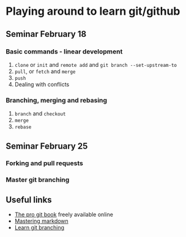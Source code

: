 # Playing around to learn git/github
## Seminar February 18
### Basic commands - linear development
1. `clone` or  `init` and `remote add` and `git branch --set-upstream-to`
2. `pull`, or `fetch` and `merge`
3. `push`
4.  Dealing with conflicts
### Branching, merging and rebasing
1. `branch` and `checkout`
2. `merge`
3. `rebase`
## Seminar February 25
### Forking and pull requests
### Master git branching
## Useful links
* [The pro git book](https://git-scm.com/book/en/v2) freely available online
* [Mastering markdown](https://guides.github.com/features/mastering-markdown/)
* [Learn git branching](https://learngitbranching.js.org)
